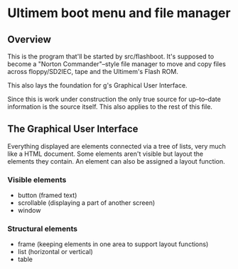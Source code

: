 # Ultimem boot menu and file manager

## Overview

This is the program that'll be started by src/flashboot.
It's supposed to become a "Norton Commander"–style file
manager to move and copy files across floppy/SD2IEC,
tape and the Ultimem's Flash ROM.

This also lays the foundation for g's Graphical User Interface.

Since this is work under construction the only true source for
up–to–date information is the source itself.  This also applies
to the rest of this file.

## The Graphical User Interface

Everything displayed are elements connected via a tree of lists,
very much like a HTML document.  Some elements aren't visible but
layout the elements they contain.  An element can also be
assigned a layout function.

### Visible elements

* button (framed text)
* scrollable (displaying a part of another screen)
* window

### Structural elements

* frame (keeping elements in one area to support layout functions)
* list (horizontal or vertical)
* table
